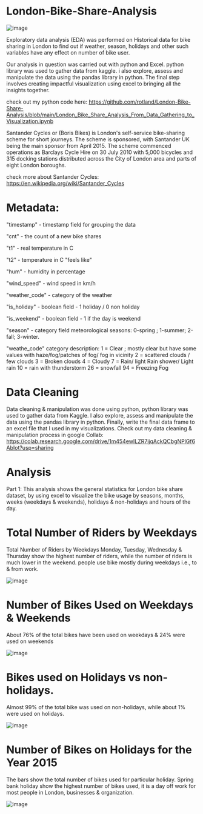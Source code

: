 # London-Bike-Share-Analysis
  ![image](https://github.com/rotland/London-Bike-Share-Analysis/assets/65259178/c5605f79-3ca9-47d8-bd89-f5cdc00498c4)

 Exploratory data analysis (EDA) was performed on Historical data for bike sharing in London to find out if weather, season, holidays and other such variables have any effect on number of bike user. 
 
Our analysis in question was carried out with python and Excel. python library was used to gather data from kaggle. i also explore, assess and manipulate the data using the pandas library in python.
The final step involves creating impactful visualization using excel to bringing all the insights together.

check out my python code here: https://github.com/rotland/London-Bike-Share-Analysis/blob/main/London_Bike_Share_Analysis_From_Data_Gathering_to_Visualization.ipynb

Santander Cycles or (Boris Bikes) is London's self-service bike-sharing scheme for short journeys. The scheme is sponsored, with Santander UK being the main sponsor from April 2015.
The scheme commenced operations as Barclays Cycle Hire on 30 July 2010 with 5,000 bicycles and 315 docking stations distributed across the City of London area and parts of eight London boroughs.

check more about Santander Cycles: https://en.wikipedia.org/wiki/Santander_Cycles
 
 # Metadata:
"timestamp" - timestamp field for grouping the data

"cnt" - the count of a new bike shares

"t1" - real temperature in C

"t2" - temperature in C "feels like"

"hum" - humidity in percentage

"wind_speed" - wind speed in km/h

"weather_code" - category of the weather

"is_holiday" - boolean field - 1 holiday / 0 non holiday

"is_weekend" - boolean field - 1 if the day is weekend

"season" - category field meteorological seasons: 0-spring ; 1-summer; 2-fall; 3-winter.

"weathe_code" category description: 1 = Clear ; mostly clear but have some values with haze/fog/patches of fog/ fog in vicinity 2 = scattered clouds / few clouds 3 = Broken clouds 4 = Cloudy 7 = Rain/ light Rain shower/ Light rain 10 = rain with thunderstorm 26 = snowfall 94 = Freezing Fog

 # Data Cleaning
Data cleaning & manipulation was done using python, python library was used to gather data from Kaggle. I also explore, assess and manipulate the data using the pandas library in python.
Finally, write the final data frame to an excel file that I used in my visualizations.
Check out my data cleaning & manipulation process in google Collab:
https://colab.research.google.com/drive/1m454ewILZR7ijqAckQCbgNPlGf6AbIot?usp=sharing

 # Analysis
Part 1:
This analysis shows the general statistics for London bike share dataset, by using excel to visualize the bike usage by seasons, months, weeks (weekdays & weekends), holidays & non-holidays and hours of the day.

 # Total Number of Riders by Weekdays 
Total Number of Riders by Weekdays 
Monday, Tuesday, Wednesday & Thursday show the highest number of riders, while the number of riders is much lower in the weekend. people use bike mostly during weekdays i.e., to & from work.

 ![image](https://github.com/rotland/London-Bike-Share-Analysis/assets/65259178/96616ca8-0cb0-47bd-8b41-9d7e27158e60)

 # Number of Bikes Used on Weekdays & Weekends
About 76% of the total bikes have been used on weekdays & 24% were used on weekends
 
![image](https://github.com/rotland/London-Bike-Share-Analysis/assets/65259178/d4fb9957-362d-4f91-8545-31619fa52b01)

 # Bikes used on Holidays vs non-holidays.
Almost 99% of the total bike was used on non-holidays, while about 1% were used on holidays.
 
![image](https://github.com/rotland/London-Bike-Share-Analysis/assets/65259178/807bc12f-b98e-4eef-8469-a125aa9c258d)

# Number of Bikes on Holidays for the Year 2015
The bars show the total number of bikes used for particular holiday. Spring bank holiday show the highest number of bikes used, it is a day off work for most people in London, businesses & organization.

 ![image](https://github.com/rotland/London-Bike-Share-Analysis/assets/65259178/e20a52ff-1d9b-48e1-89f9-5beae9fb123c)
